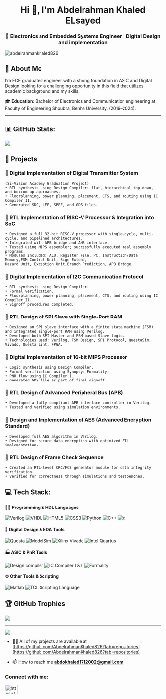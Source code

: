 <h1 align="center">Hi 👋, I'm Abdelrahman Khaled ELsayed</h1>
<h3 align="center">🚀 Electronics and Embedded Systems Engineer | Digital Design and implementation</h3>

<p align="left"> <img src="https://komarev.com/ghpvc/?username=abdelrahmankhaled826&label=Profile%20views&color=0e75b6&style=flat" alt="abdelrahmankhaled826" /> </p>

## 🚀 About Me

I’m ECE graduated engineer with a strong foundation in ASIC and Digital Design looking for a challenging opportunity in this field that utilizes academic background and my skills. 

🎓 **Education**: Bachelor of Electronics and Communication engineering at Faculty of Engineering Shoubra, Benha University.     (2019–2024).

---

## 📊 GitHub Stats:
![](https://github-readme-stats.vercel.app/api/top-langs/?username=abdelrahmankhaled826&theme=blue-green&hide_border=false&include_all_commits=true&count_private=true&layout=compact)


## 🚀 Projects

### 🔷 Digital Implementation of Digital Transmitter System
    (Si-Vision Academy Graduation Project)  
    • RTL synthesis using Design Compiler: flat, hierarchical top-down, and bottom-up approaches.  
    • Floorplanning, power planning, placement, CTS, and routing using IC Compiler II.  
    • Generated SDC, LEF, SPEF, and GDS files.  

### 🔷 RTL Implementation of RISC-V Processor & Integration into SoC  
    • Designed a full 32-bit RISC-V processor with single-cycle, multi-cycle, and pipelined architectures.  
    • Integrated with APB bridge and AHB interface.  
    • Tested using MIPS assembler; successfully executed real assembly programs.  
    • Modules included: ALU, Register File, PC, Instruction/Data Memory,FSM Control Unit, Sign Extend,
    Hazard Unit, Exception Unit,Branch Prediction, APB Bridge  
  
### 🔷 Digital Implementation of I2C Communication Protocol
    • RTL synthesis using Design Compiler.  
    • Formal verification.  
    • Floorplanning, power planning, placement, CTS, and routing using IC Compiler II.  
    • Signoff procedures completed.  


### 🔷 RTL Design of SPI Slave with Single-Port RAM  
    • Designed an SPI slave interface with a finite state machine (FSM) and integrated single-port RAM using Verilog.  
    • Developed both SPI Master and FSM-based Slave logic.  
    • Technologies used: Verilog, FSM Design, SPI Protocol, QuestaSim, Vivado, Questa Lint, FPGA.

### 🔷 Digital Implementation of 16-bit MIPS Processor
    • Logic synthesis using Design Compiler.  
    • Formal verification using Synopsys Formality.  
    • PNR flow using IC Compiler I.  
    • Generated GDS file as part of final signoff.  

### 🔷 RTL Design of Advanced Peripheral Bus (APB) 
    • Developed a fully compliant APB interface controller in Verilog.  
    • Tested and verified using simulation environments.  

### 🔷 Design and Implementation of AES (Advanced Encryption Standard)
    • Developed full AES algorithm in Verilog.  
    • Designed for secure data encryption with optimized RTL implementation.  

### 🔷 RTL Design of Frame Check Sequence 
    • Created an RTL-level CRC/FCS generator module for data integrity verification.  
    • Verified for correctness through simulations and testbenches.  



## 💻 Tech Stack:
#### 👨‍💻 Programming & HDL Languages
![Verilog](https://img.shields.io/badge/Verilog-blue)  ![VHDL](https://img.shields.io/badge/VHDL-8A2BE2) ![HTML5](https://img.shields.io/badge/HTML-white) ![CSS3](https://img.shields.io/badge/CSS-red) ![Python](https://img.shields.io/badge/Python-ffdd54) ![C++](https://img.shields.io/badge/C++-yellow) ![c](https://img.shields.io/badge/C-pink)

#### 🧠 Digital Design & EDA Tools
![Questa](https://img.shields.io/badge/Questa-red)  ![ModelSim](https://img.shields.io/badge/ModelSim-green) ![Xilinx Vivado](https://img.shields.io/badge/XilinxVivado-blue) ![Intel Quartus](https://img.shields.io/badge/IntelQuartus-8A2BE2) 

#### 🏭 ASIC & PnR Tools
![Design compiler](https://img.shields.io/badge/Designcompiler-pink) ![IC Compiler I & II](https://img.shields.io/badge/ICCompiler&II-blue) ![Formality ](https://img.shields.io/badge/Formality-8A2BE2) 

#### ⚙️ Other Tools & Scripting
![Matlab](https://img.shields.io/badge/Matlab-red)  ![TCL Scripting Language](https://img.shields.io/badge/TCL-green) 


## 🏆 GitHub Trophies
![](https://github-profile-trophy.vercel.app/?username=abdelrahmankhaled826&theme=dark&no-frame=false&no-bg=false&margin-w=4)


---
[![](https://visitcount.itsvg.in/api?id=abdelrahmankhaled826&icon=2&color=11)](https://visitcount.itsvg.in)

<!-- Proudly created with GPRM ( https://gprm.itsvg.in ) -->


- 👨‍💻 All of my projects are available at [https://github.com/AbdelrahmanKhaled826?tab=repositories](https://github.com/AbdelrahmanKhaled826?tab=repositories)

- 📫 How to reach me **abdokhaled1712002@gmail.com**

<h3 align="left">Connect with me:</h3>
<p align="left">
<a href="https://linkedin.com/in/https://www.linkedin.com/in/abdelrahman-khaled-7012ba251/" target="blank"><img align="center" src="https://raw.githubusercontent.com/rahuldkjain/github-profile-readme-generator/master/src/images/icons/Social/linked-in-alt.svg" alt="https://www.linkedin.com/in/abdelrahman-khaled-7012ba251/" height="30" width="40" /></a>
</p>
